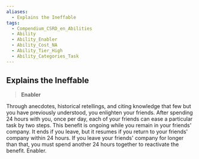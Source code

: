 ```yaml
---
aliases:
  - Explains the Ineffable
tags:
  - Compendium_CSRD_en_Abilities
  - Ability
  - Ability_Enabler
  - Ability_Cost_NA
  - Ability_Tier_High
  - Ability_Categories_Task
---
```

  
    
## Explains the Ineffable    
>**Enabler**  
    
Through anecdotes, historical retellings, and citing knowledge that few but you have previously understood, you enlighten your friends. After spending 24 hours with you, once per day, each of your friends can ease a particular task by two steps. This benefit is ongoing while you remain in your friends' company. It ends if you leave, but it resumes if you return to your friends' company within 24 hours. If you leave your friends' company for longer than that, you must spend another 24 hours together to reactivate the benefit. Enabler.